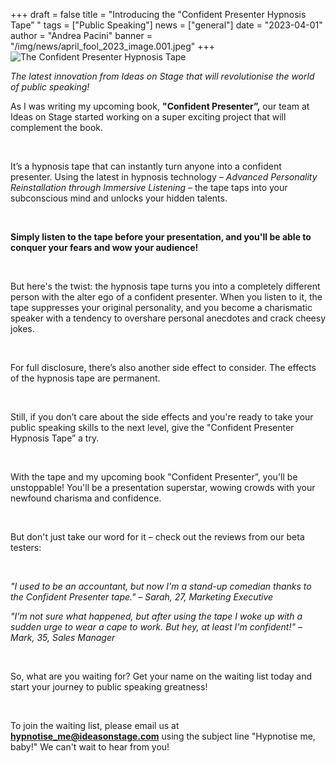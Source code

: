 +++
draft = false
title = "Introducing the \"Confident Presenter Hypnosis Tape” "
tags = ["Public Speaking"]
news = ["general"]
date = "2023-04-01"
author = "Andrea Pacini"
banner = "/img/news/april_fool_2023_image.001.jpeg"
+++
![The Confident Presenter Hypnosis Tape](/img/news/april_fool_2023_image.001.jpeg)



*The latest innovation from Ideas on Stage that will revolutionise the world of public speaking!*



As I was writing my upcoming book, **"Confident Presenter”,** our team at Ideas on Stage started working on a super exciting project that will complement the book.

 

It’s a hypnosis tape that can instantly turn anyone into a confident presenter. Using the latest in hypnosis technology – *Advanced Personality Reinstallation through Immersive Listening* – the tape taps into your subconscious mind and unlocks your hidden talents.

 

**Simply listen to the tape before your presentation, and you'll be able to conquer your fears and wow your audience!**

 

But here's the twist: the hypnosis tape turns you into a completely different person with the alter ego of a confident presenter. When you listen to it, the tape suppresses your original personality, and you become a charismatic speaker with a tendency to overshare personal anecdotes and crack cheesy jokes.

 

For full disclosure, there’s also another side effect to consider. The effects of the hypnosis tape are permanent.

 

Still, if you don’t care about the side effects and you're ready to take your public speaking skills to the next level, give the "Confident Presenter Hypnosis Tape” a try.

 

With the tape and my upcoming book "Confident Presenter”, you'll be unstoppable! You'll be a presentation superstar, wowing crowds with your newfound charisma and confidence.

 

But don't just take our word for it – check out the reviews from our beta testers:

 

*"I used to be an accountant, but now I'm a stand-up comedian thanks to the Confident Presenter tape." – Sarah, 27, Marketing Executive*



*"I'm not sure what happened, but after using the tape I woke up with a sudden urge to wear a cape to work. But hey, at least I'm confident!" – Mark, 35, Sales Manager*

 

So, what are you waiting for? Get your name on the waiting list today and start your journey to public speaking greatness!

 

To join the waiting list, please email us at **hypnotise_me@ideasonstage.com** using the subject line "Hypnotise me, baby!" We can't wait to hear from you!